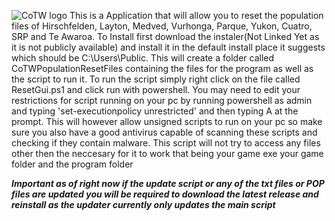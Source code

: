 ![CoTW logo](https://github.com/wendys2445/CoTW/assets/128321397/2895b8d0-fd60-4787-8633-cc38b38172b8)
This is a Application that will allow you to reset the population files of Hirschfelden, Layton, Medved, Vurhonga, Parque, Yukon, Cuatro, SRP and Te Awaroa.
To Install first download the instaler(Not Linked Yet as it is not publicly available) and install it in the default install place it suggests which should be C:\Users\Public. This will create a folder called CoTWPopulationResetFiles containing the files for the program as well as the script to run it. To run the script simply right click on the file called ResetGui.ps1 and click run with powershell. You may need to edit your restrictions for script running on your pc by running powershell as admin and typing 'set-executionpolicy unrestricted' and then typing A at the prompt. This will however allow unsigned scripts to run on your pc so make sure you also have a good antivirus capable of scanning these scripts and checking if they contain malware. This script will not try to access any files other then the neccesary for it to work that being your game exe your game folder and the program folder

***Important as of right now if the update script or any of the txt files or POP files are updated you will be required to download the latest release and reinstall as the updater currently only updates the main script***
